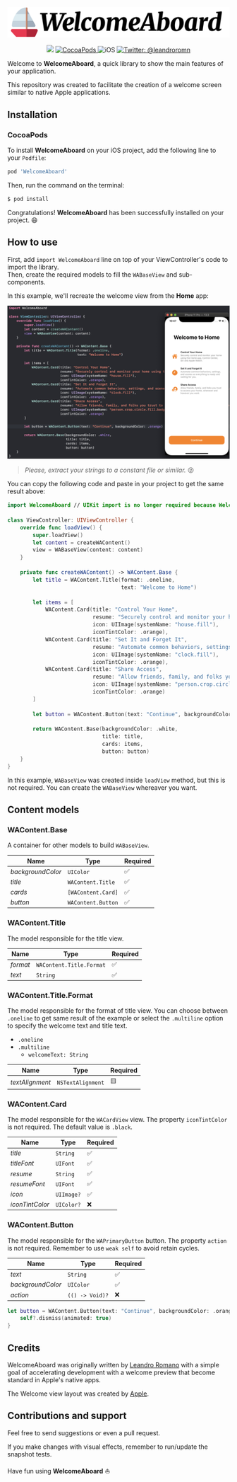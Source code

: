 <p align="center">
    <img src="repository-images/welcome-aboard.png" width="600" alt="RKit" />
</p>

<p align="center">
    <img src="https://img.shields.io/badge/Swift-5.1-orange.svg" />
    <a href="https://swift.org/package-manager">
        <img src="https://img.shields.io/badge/cocoapods-compatible-brightgreen.svg?style=flat" alt="CocoaPods" />
    </a>
     <img src="https://img.shields.io/badge/platforms-ios-brightgreen.svg?style=flat" alt="iOS" />
    <a href="https://twitter.com/leandroromn">
        <img src="https://img.shields.io/badge/twitter-@leandroromn-blue.svg?style=flat" alt="Twitter: @leandroromn" />
    </a>
</p>

Welcome to **WelcomeAboard**, a quick library to show the main features of your application.

This repository was created to facilitate the creation of a welcome screen similar to native Apple applications.

## Installation
### CocoaPods
To install **WelcomeAboard** on your iOS project, add the following line to your `Podfile`:
```ruby
pod 'WelcomeAboard'
```
Then, run the command on the terminal:
```bash
$ pod install
```
Congratulations! **WelcomeAboard** has been successfully installed on your project. 😄

## How to use
First, add `import WelcomeAboard` line on top of your ViewController's code to import the library.<br/>
Then, create the required models to fill the `WABaseView` and sub-components.

In this example, we'll recreate the welcome view from the **Home** app:<br/>
<p align="center">
    <img src="repository-images/real-example.png" alt="Real Example" />
</p>

> *Please, extract your strings to a constant file or similar.* 😝

You can copy the following code and paste in your project to get the same result above:
```swift
import WelcomeAboard // UIKit import is no longer required because WelcomeAboard import UIKit internally.

class ViewController: UIViewController {
    override func loadView() {
        super.loadView()
        let content = createWAContent()
        view = WABaseView(content: content)
    }

    private func createWAContent() -> WAContent.Base {
        let title = WAContent.Title(format: .oneline,
                                    text: "Welcome to Home")

        let items = [
            WAContent.Card(title: "Control Your Home",
                           resume: "Securely control and monitor your home using the Home app, Control Center, Siri and Apple Watch.",
                           icon: UIImage(systemName: "house.fill"),
                           iconTintColor: .orange),
            WAContent.Card(title: "Set It and Forget It",
                           resume: "Automate common behaviors, settings, and scenes so everything is ready and waiting for you.",
                           icon: UIImage(systemName: "clock.fill"),
                           iconTintColor: .orange),
            WAContent.Card(title: "Share Access",
                           resume: "Allow friends, family, and folks you trust to access your home, whenever and however you want.",
                           icon: UIImage(systemName: "person.crop.circle.fill.badge.checkmark"),
                           iconTintColor: .orange)
        ]

        let button = WAContent.Button(text: "Continue", backgroundColor: .orange)

        return WAContent.Base(backgroundColor: .white,
                              title: title,
                              cards: items,
                              button: button)
    }
}
```
In this example, `WABaseView` was created inside `loadView` method, but this is not required. You can create the `WABaseView` whereaver you want.

## Content models

### WAContent.Base
A container for other models to build `WABaseView`.

Name | Type | Required
------------ | ------------- | -------------
*backgroundColor* | `UIColor`  | ✅
*title* | `WAContent.Title`  | ✅
*cards* | `[WAContent.Card]`  | ✅
*button* | `WAContent.Button`  | ✅

### WAContent.Title
The model responsible for the title view.

Name | Type | Required
------------ | ------------- | -------------
*format* | `WAContent.Title.Format` | ✅
*text* | `String` | ✅

### WAContent.Title.Format
The model responsible for the format of title view.
You can choose between `.oneline` to get same result of the example or select the `.multiline` option to specify the welcome text and title text.
- `.oneline`
- `.multiline`
    - `welcomeText: String`

Name | Type | Required
------------ | ------------- | -------------
*textAlignment* | `NSTextAlignment` | 🟨

### WAContent.Card
The model responsible for the `WACardView` view.
The property `iconTintColor` is not required. The default value is `.black`.

Name | Type | Required
------------ | ------------- | -------------
*title* | `String` | ✅
*titleFont* | `UIFont` | ✅
*resume* | `String` | ✅
*resumeFont* | `UIFont` | ✅
*icon* | `UIImage?` | ✅
*iconTintColor* | `UIColor?` | ❌ 

### WAContent.Button
The model responsible for the `WAPrimaryButton` button.
The property `action` is not required. Remember to use `weak self` to avoid retain cycles.

Name | Type | Required
------------ | ------------- | -------------
*text* | `String`  | ✅
*backgroundColor* | `UIColor`  | ✅
*action* | `(() -> Void)?`  | ❌ 
```swift
let button = WAContent.Button(text: "Continue", backgroundColor: .orange) { [weak self] in
    self?.dismiss(animated: true)
}
```

## Credits
WelcomeAboard was originally written by [Leandro Romano](https://www.linkedin.com/in/leandroromn/) with a simple goal of accelerating development with a welcome preview that become standard in Apple's native apps.

The Welcome view layout was created by [Apple](http://apple.com/).

## Contributions and support
Feel free to send suggestions or even a pull request. 

If you make changes with visual effects, remember to run/update the snapshot tests.

Have fun using **WelcomeAboard** ⛵️